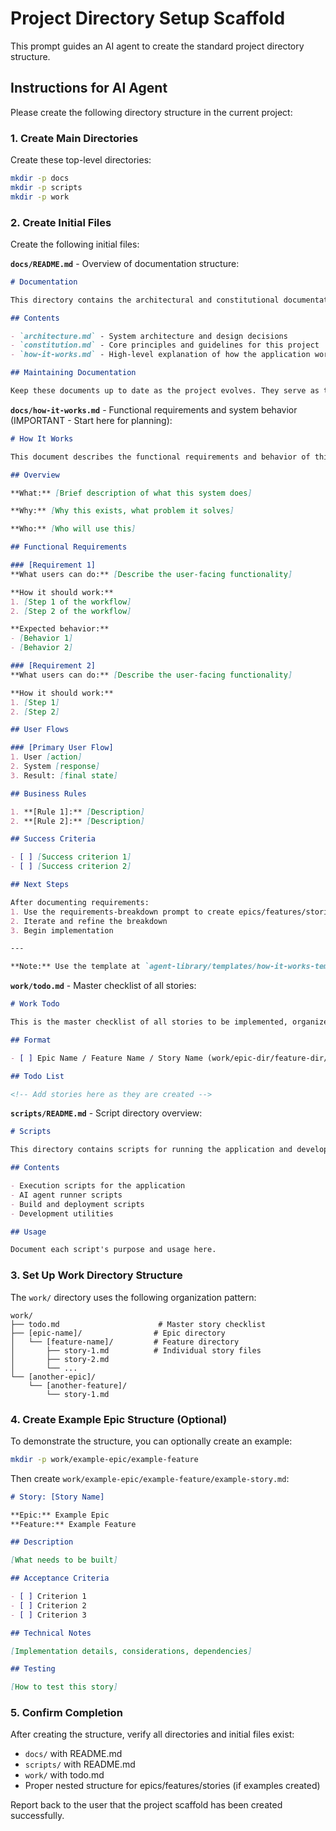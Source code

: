 # Project Directory Setup Scaffold

This prompt guides an AI agent to create the standard project directory structure.

## Instructions for AI Agent

Please create the following directory structure in the current project:

### 1. Create Main Directories

Create these top-level directories:

```bash
mkdir -p docs
mkdir -p scripts
mkdir -p work
```

### 2. Create Initial Files

Create the following initial files:

**`docs/README.md`** - Overview of documentation structure:
```markdown
# Documentation

This directory contains the architectural and constitutional documentation for this project.

## Contents

- `architecture.md` - System architecture and design decisions
- `constitution.md` - Core principles and guidelines for this project
- `how-it-works.md` - High-level explanation of how the application works

## Maintaining Documentation

Keep these documents up to date as the project evolves. They serve as the source of truth for understanding the system.
```

**`docs/how-it-works.md`** - Functional requirements and system behavior (IMPORTANT - Start here for planning):
```markdown
# How It Works

This document describes the functional requirements and behavior of this system.

## Overview

**What:** [Brief description of what this system does]

**Why:** [Why this exists, what problem it solves]

**Who:** [Who will use this]

## Functional Requirements

### [Requirement 1]
**What users can do:** [Describe the user-facing functionality]

**How it should work:**
1. [Step 1 of the workflow]
2. [Step 2 of the workflow]

**Expected behavior:**
- [Behavior 1]
- [Behavior 2]

### [Requirement 2]
**What users can do:** [Describe the user-facing functionality]

**How it should work:**
1. [Step 1]
2. [Step 2]

## User Flows

### [Primary User Flow]
1. User [action]
2. System [response]
3. Result: [final state]

## Business Rules

1. **[Rule 1]:** [Description]
2. **[Rule 2]:** [Description]

## Success Criteria

- [ ] [Success criterion 1]
- [ ] [Success criterion 2]

## Next Steps

After documenting requirements:
1. Use the requirements-breakdown prompt to create epics/features/stories
2. Iterate and refine the breakdown
3. Begin implementation

---

**Note:** Use the template at `agent-library/templates/how-it-works-template.md` for a more comprehensive structure.
```

**`work/todo.md`** - Master checklist of all stories:
```markdown
# Work Todo

This is the master checklist of all stories to be implemented, organized in priority order.

## Format

- [ ] Epic Name / Feature Name / Story Name (work/epic-dir/feature-dir/story-file.md)

## Todo List

<!-- Add stories here as they are created -->
```

**`scripts/README.md`** - Script directory overview:
```markdown
# Scripts

This directory contains scripts for running the application and development tools.

## Contents

- Execution scripts for the application
- AI agent runner scripts
- Build and deployment scripts
- Development utilities

## Usage

Document each script's purpose and usage here.
```

### 3. Set Up Work Directory Structure

The `work/` directory uses the following organization pattern:

```
work/
├── todo.md                      # Master story checklist
├── [epic-name]/                # Epic directory
│   └── [feature-name]/         # Feature directory
│       ├── story-1.md          # Individual story files
│       ├── story-2.md
│       └── ...
└── [another-epic]/
    └── [another-feature]/
        └── story-1.md
```

### 4. Create Example Epic Structure (Optional)

To demonstrate the structure, you can optionally create an example:

```bash
mkdir -p work/example-epic/example-feature
```

Then create `work/example-epic/example-feature/example-story.md`:
```markdown
# Story: [Story Name]

**Epic:** Example Epic
**Feature:** Example Feature

## Description

[What needs to be built]

## Acceptance Criteria

- [ ] Criterion 1
- [ ] Criterion 2
- [ ] Criterion 3

## Technical Notes

[Implementation details, considerations, dependencies]

## Testing

[How to test this story]
```

### 5. Confirm Completion

After creating the structure, verify all directories and initial files exist:
- `docs/` with README.md
- `scripts/` with README.md
- `work/` with todo.md
- Proper nested structure for epics/features/stories (if examples created)

Report back to the user that the project scaffold has been created successfully.
